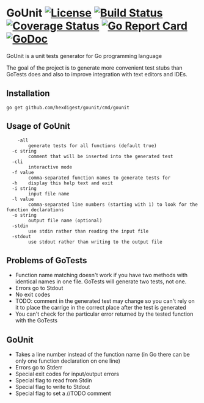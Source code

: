 # GoUnit [![License](https://img.shields.io/badge/license-Apache%202.0-green.svg)](https://github.com/hexdigest/gounit/blob/master/LICENSE) [![Build Status](https://travis-ci.org/hexdigest/gounit.svg?branch=master)](https://travis-ci.org/hexdigest/gounit) [![Coverage Status](https://coveralls.io/repos/github/hexdigest/gounit/badge.svg?branch=master)](https://coveralls.io/github/hexdigest/gounit?branch=master) [![Go Report Card](https://goreportcard.com/badge/github.com/hexdigest/gounit)](https://goreportcard.com/report/github.com/hexdigest/gounit) [![GoDoc](https://godoc.org/github.com/hexdigest/gounit?status.svg)](http://godoc.org/github.com/hexdigest/gounit)

GoUnit is a unit tests generator for Go programming language

The goal of the project is to generate more convenient test stubs than GoTests does and also to improve integration with text editors and IDEs.

## Installation

```
go get github.com/hexdigest/gounit/cmd/gounit
```

## Usage of GoUnit

```
    -all
    	generate tests for all functions (default true)
  -c string
    	comment that will be inserted into the generated test
  -cli
    	interactive mode
  -f value
    	comma-separated function names to generate tests for
  -h	display this help text and exit
  -i string
    	input file name
  -l value
    	comma-separated line numbers (starting with 1) to look for the function declarations
  -o string
    	output file name (optional)
  -stdin
    	use stdin rather than reading the input file
  -stdout
    	use stdout rather than writing to the output file
```

## Problems of GoTests

* Function name matching doesn't work if you have two methods with identical names in one file. GoTests will generate two tests, not one.
* Errors go to Stdout
* No exit codes
* TODO: comment in the generated test may change so you can't rely on it to place the carrige in the correct place after the test is generated
* You can't check for the particular error returned by the tested function with the GoTests

## GoUnit
* Takes a line number instead of the function name (in Go there can be only one function declaration on one line)
* Errors go to Stderr
* Special exit codes for input/output errors
* Special flag to read from Stdin
* Special flag to write to Stdout
* Special flag to set a //TODO comment
